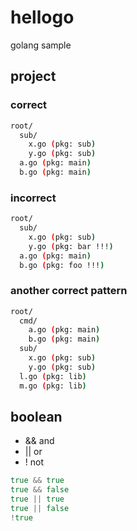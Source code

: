 # hellogo
golang sample


## project

### correct
```sh
root/
  sub/
    x.go (pkg: sub)
    y.go (pkg: sub)
  a.go (pkg: main)
  b.go (pkg: main)
```

### incorrect
```sh
root/
  sub/
    x.go (pkg: sub)
    y.go (pkg: bar !!!)
  a.go (pkg: main)
  b.go (pkg: foo !!!)
```

### another correct pattern
```sh
root/
  cmd/
    a.go (pkg: main)
    b.go (pkg: main)
  sub/
    x.go (pkg: sub)
    y.go (pkg: sub)
  l.go (pkg: lib)
  m.go (pkg: lib)
```

## boolean

- && and
- || or
- !  not

```go
true && true
true && false
true || true
true || false
!true
```



